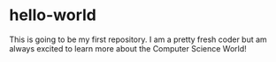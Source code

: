 # hello-world
This is going to be my first repository.
I am a pretty fresh coder but am always excited to learn more about the Computer Science World!
